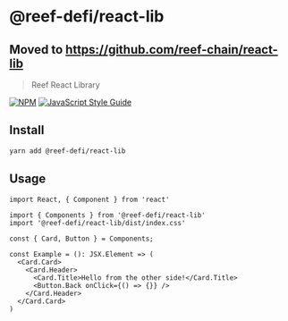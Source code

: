 # @reef-defi/react-lib

## Moved to https://github.com/reef-chain/react-lib

> Reef React Library

[![NPM](https://img.shields.io/npm/v/@reef-defi/react-lib.svg)](https://www.npmjs.com/package/@reef-defi/react-lib) [![JavaScript Style Guide](https://img.shields.io/badge/code_style-standard-brightgreen.svg)](https://standardjs.com)

## Install

```bash
yarn add @reef-defi/react-lib
```

## Usage

```tsx
import React, { Component } from 'react'

import { Components } from '@reef-defi/react-lib'
import '@reef-defi/react-lib/dist/index.css'

const { Card, Button } = Components;

const Example = (): JSX.Element => (
  <Card.Card>
    <Card.Header>
      <Card.Title>Hello from the other side!</Card.Title>
      <Button.Back onClick={() => {}} />
    </Card.Header>
  </Card.Card>
)
```

